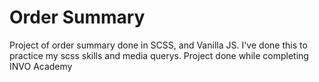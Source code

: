 # Order Summary
Project of order summary done in SCSS, and Vanilla JS.
I've done this to practice my scss skills and media querys.
Project done while completing INVO Academy
